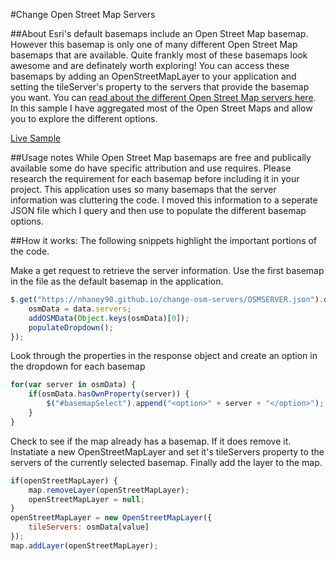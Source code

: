#Change Open Street Map Servers

##About
Esri's default basemaps include an Open Street Map basemap. However this basemap is only one of many different Open Street Map basemaps that are available. Quite frankly most of these basemaps look awesome and are definately worth exploring! You can access these basemaps by adding an OpenStreetMapLayer to your application and setting the tileServer's property to the servers that provide the basemap you want. You can [read about the different Open Street Map servers here](http://wiki.openstreetmap.org/wiki/Tile_servers). In this sample I have aggregated most of the Open Street Maps and allow you to explore the different options.

[Live Sample](http://nhaney90.github.io/change-osm-servers/index.html)

##Usage notes
While Open Street Map basemaps are free and publically available some do have specific attribution and use requires. Please research the requirement for each basemap before including it in your project. This application uses so many basemaps that the server information was cluttering the code. I moved this information to a seperate JSON file which I query and then use to populate the different basemap options.

##How it works:
The following snippets highlight the important portions of the code.

Make a get request to retrieve the server information. Use the first basemap in the file as the default basemap in the application.
```javascript
$.get("https://nhaney90.github.io/change-osm-servers/OSMSERVER.json").done(function(data) {
	osmData = data.servers;
	addOSMData(Object.keys(osmData)[0]);
	populateDropdown();
});
```
Look through the properties in the response object and create an option in the dropdown for each basemap
```javascript
for(var server in osmData) {
	if(osmData.hasOwnProperty(server)) {
		$("#basemapSelect").append("<option>" + server + "</option>");
	}
}
```
Check to see if the map already has a basemap. If it does remove it. Instatiate a new OpenStreetMapLayer and set it's tileServers property to the servers of the currently selected basemap. Finally add the layer to the map.
```javascript
if(openStreetMapLayer) {
	map.removeLayer(openStreetMapLayer);
	openStreetMapLayer = null;
}
openStreetMapLayer = new OpenStreetMapLayer({
	tileServers: osmData[value]
});
map.addLayer(openStreetMapLayer);
```
